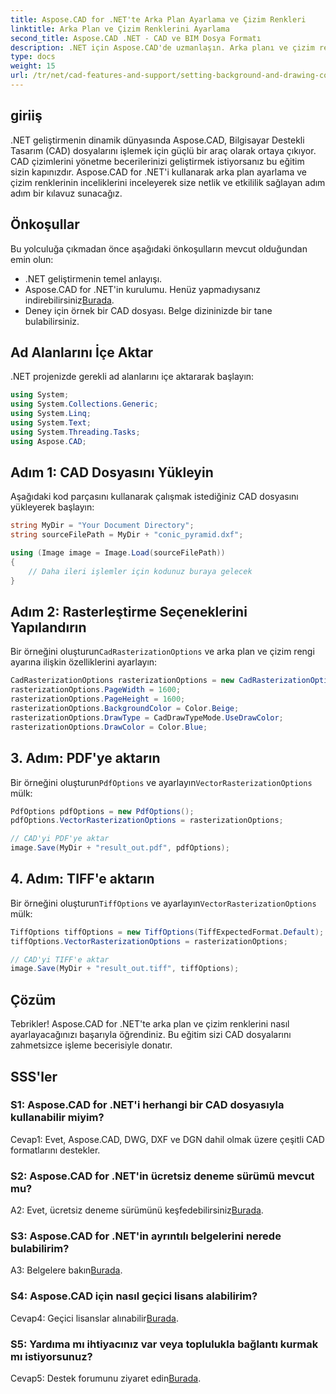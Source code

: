 ```yaml
---
title: Aspose.CAD for .NET'te Arka Plan Ayarlama ve Çizim Renkleri
linktitle: Arka Plan ve Çizim Renklerini Ayarlama
second_title: Aspose.CAD .NET - CAD ve BIM Dosya Formatı
description: .NET için Aspose.CAD'de uzmanlaşın. Arka planı ve çizim renklerini zahmetsizce ayarlayın. Adım adım kılavuzumuzu takip edin.
type: docs
weight: 15
url: /tr/net/cad-features-and-support/setting-background-and-drawing-colors/
---
```

## giriiş

.NET geliştirmenin dinamik dünyasında Aspose.CAD, Bilgisayar Destekli Tasarım (CAD) dosyalarını işlemek için güçlü bir araç olarak ortaya çıkıyor. CAD çizimlerini yönetme becerilerinizi geliştirmek istiyorsanız bu eğitim sizin kapınızdır. Aspose.CAD for .NET'i kullanarak arka plan ayarlama ve çizim renklerinin inceliklerini inceleyerek size netlik ve etkililik sağlayan adım adım bir kılavuz sunacağız.

## Önkoşullar

Bu yolculuğa çıkmadan önce aşağıdaki önkoşulların mevcut olduğundan emin olun:

- .NET geliştirmenin temel anlayışı.
-  Aspose.CAD for .NET'in kurulumu. Henüz yapmadıysanız indirebilirsiniz[Burada](https://releases.aspose.com/cad/net/).
- Deney için örnek bir CAD dosyası. Belge dizininizde bir tane bulabilirsiniz.

## Ad Alanlarını İçe Aktar

.NET projenizde gerekli ad alanlarını içe aktararak başlayın:

```csharp
using System;
using System.Collections.Generic;
using System.Linq;
using System.Text;
using System.Threading.Tasks;
using Aspose.CAD;
```

## Adım 1: CAD Dosyasını Yükleyin

Aşağıdaki kod parçasını kullanarak çalışmak istediğiniz CAD dosyasını yükleyerek başlayın:

```csharp
string MyDir = "Your Document Directory";
string sourceFilePath = MyDir + "conic_pyramid.dxf";

using (Image image = Image.Load(sourceFilePath))
{
    // Daha ileri işlemler için kodunuz buraya gelecek
}
```

## Adım 2: Rasterleştirme Seçeneklerini Yapılandırın

 Bir örneğini oluşturun`CadRasterizationOptions` ve arka plan ve çizim rengi ayarına ilişkin özelliklerini ayarlayın:

```csharp
CadRasterizationOptions rasterizationOptions = new CadRasterizationOptions();
rasterizationOptions.PageWidth = 1600;
rasterizationOptions.PageHeight = 1600;
rasterizationOptions.BackgroundColor = Color.Beige;
rasterizationOptions.DrawType = CadDrawTypeMode.UseDrawColor;
rasterizationOptions.DrawColor = Color.Blue;
```

## 3. Adım: PDF'ye aktarın

 Bir örneğini oluşturun`PdfOptions` ve ayarlayın`VectorRasterizationOptions` mülk:

```csharp
PdfOptions pdfOptions = new PdfOptions();
pdfOptions.VectorRasterizationOptions = rasterizationOptions;

// CAD'yi PDF'ye aktar
image.Save(MyDir + "result_out.pdf", pdfOptions);
```

## 4. Adım: TIFF'e aktarın

 Bir örneğini oluşturun`TiffOptions` ve ayarlayın`VectorRasterizationOptions` mülk:

```csharp
TiffOptions tiffOptions = new TiffOptions(TiffExpectedFormat.Default);
tiffOptions.VectorRasterizationOptions = rasterizationOptions;

// CAD'yi TIFF'e aktar
image.Save(MyDir + "result_out.tiff", tiffOptions);
```

## Çözüm

Tebrikler! Aspose.CAD for .NET'te arka plan ve çizim renklerini nasıl ayarlayacağınızı başarıyla öğrendiniz. Bu eğitim sizi CAD dosyalarını zahmetsizce işleme becerisiyle donatır.

## SSS'ler

### S1: Aspose.CAD for .NET'i herhangi bir CAD dosyasıyla kullanabilir miyim?

Cevap1: Evet, Aspose.CAD, DWG, DXF ve DGN dahil olmak üzere çeşitli CAD formatlarını destekler.

### S2: Aspose.CAD for .NET'in ücretsiz deneme sürümü mevcut mu?

 A2: Evet, ücretsiz deneme sürümünü keşfedebilirsiniz[Burada](https://releases.aspose.com/).

### S3: Aspose.CAD for .NET'in ayrıntılı belgelerini nerede bulabilirim?

 A3: Belgelere bakın[Burada](https://reference.aspose.com/cad/net/).

### S4: Aspose.CAD için nasıl geçici lisans alabilirim?

 Cevap4: Geçici lisanslar alınabilir[Burada](https://purchase.aspose.com/temporary-license/).

### S5: Yardıma mı ihtiyacınız var veya toplulukla bağlantı kurmak mı istiyorsunuz?

 Cevap5: Destek forumunu ziyaret edin[Burada](https://forum.aspose.com/c/cad/19).
